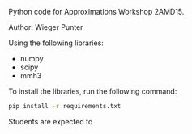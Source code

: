 Python code for Approximations Workshop 2AMD15.

Author: Wieger Punter

Using the following libraries:
- numpy
- scipy
- mmh3

To install the libraries, run the following command:
```bash
pip install -r requirements.txt
```

Students are expected to 